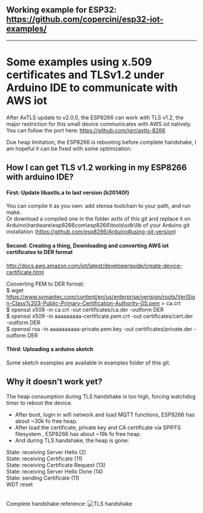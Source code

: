 ## Working example for ESP32: https://github.com/copercini/esp32-iot-examples/
--------------------------------------------------------------------------------------------


# Some examples using x.509 certificates and TLSv1.2 under Arduino IDE to communicate with AWS iot

After AxTLS update to v2.0.0, the ESP8266 can work with TLS v1.2, the major restriction for this small device communicates with AWS iot natively. You can follow the port here: https://github.com/igrr/axtls-8266

Due heap limitation, the ESP8266 is rebooting before complete handshake, I am hopeful it can be fixed with some optimization.

## How I can get TLS v1.2 working in my ESP8266 with arduino IDE?

#### First: Update libaxtls.a to last version (b20140f)
You can compile it as you own: add xtensa toolchain to your path, and run make. <br />
Or download a compiled one in the folder axtls of this git and replace it on Arduino\hardware\esp8266com\esp8266\tools\sdk\lib of your Arduino git installation (https://github.com/esp8266/Arduino#using-git-version)


#### Second: Creating a thing, Downloading and converting AWS iot certificates to DER format
http://docs.aws.amazon.com/iot/latest/developerguide/create-device-certificate.html

Converting PEM to DER format: <br />
$ wget https://www.symantec.com/content/en/us/enterprise/verisign/roots/VeriSign-Class%203-Public-Primary-Certification-Authority-G5.pem > ca.crt <br />
$ openssl x509 -in ca.crt -out certificates/ca.der -outform DER <br />
$ openssl x509 -in aaaaaaaaa-certificate.pem.crt -out certificates/cert.der -outform DER <br />
$ openssl rsa -in aaaaaaaaaa-private.pem.key -out certificates/private.der -outform DER <br />


#### Third: Uploading a arduino sketch
Some sketch examples are available in examples folder of this git.


## Why it doesn't work yet?
The heap consumption during TLS handshake is too high, forcing watchdog timer to reboot the device. 

- After boot, login in wifi network and load MQTT functions, ESP8266 has about ~30k fo free heap.
- After load the certificate, private key and CA certificate via SPIFFS filesystem , ESP8266 has about ~19k fo free heap.
- And during TLS handshake, the heap is gone:

State: receiving Server Hello (2) <br />
State: receiving Certificate (11) <br />
State: receiving Certificate Request (13) <br />
State: receiving Server Hello Done (14) <br />
State: sending Certificate (11) <br />
WDT reset <br />
<br />
<br />
Complete handshake reference:
![TLS handshake](https://zoompf.com/wp-content/uploads/2014/10/handshake.png "TLS handshake")

